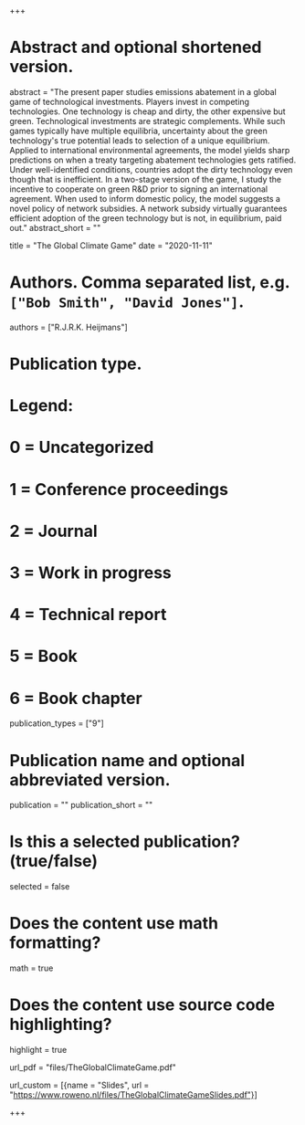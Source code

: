 +++
# Abstract and optional shortened version.
abstract = "The present paper studies emissions abatement in a global game of technological investments. Players invest in competing technologies. One technology is cheap and dirty, the other expensive but green. Technological investments are strategic complements. While such games typically have multiple equilibria, uncertainty about the green technology's true potential leads to selection of a unique equilibrium. Applied to international environmental agreements, the model yields sharp predictions on when a treaty targeting abatement technologies gets ratified. Under well-identified conditions, countries adopt the dirty technology even though that is inefficient. In a two-stage version of the game, I study the incentive to cooperate on green R&D prior to signing an international agreement. When used to inform domestic policy, the model suggests a novel policy of network subsidies. A network subsidy virtually guarantees efficient adoption of the green technology but is not, in equilibrium, paid out."
abstract_short = ""

title = "The Global Climate Game"
date = "2020-11-11"

# Authors. Comma separated list, e.g. `["Bob Smith", "David Jones"]`.
authors = ["R.J.R.K. Heijmans"]

# Publication type.
# Legend:
# 0 = Uncategorized
# 1 = Conference proceedings
# 2 = Journal
# 3 = Work in progress
# 4 = Technical report
# 5 = Book
# 6 = Book chapter
publication_types = ["9"]

# Publication name and optional abbreviated version.
publication = ""
publication_short = ""

# Is this a selected publication? (true/false)
selected = false


# Does the content use math formatting?
math = true

# Does the content use source code highlighting?
highlight = true

url_pdf = "files/TheGlobalClimateGame.pdf"

url_custom = [{name = "Slides", url = "https://www.roweno.nl/files/TheGlobalClimateGameSlides.pdf"}]



+++
